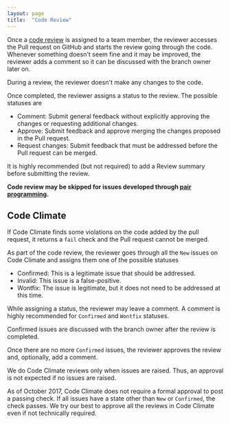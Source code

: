 ```yaml
---
layout: page
title:  "Code Review"
---
```


Once a [code review](https://help.github.com/articles/about-pull-request-reviews/) is assigned to a team member, the reviewer accesses the Pull request on GitHub and starts the review going through the code.
Whenever something doesn't seem fine and it may be improved, the reviewer adds a comment so it can be discussed with the branch owner later on.

During a review, the reviewer doesn't make any changes to the code.

Once completed, the reviewer assigns a status to the review. The possible statuses are

- Comment: Submit general feedback without explicitly approving the changes or requesting additional changes.
- Approve: Submit feedback and approve merging the changes proposed in the Pull request.
- Request changes: Submit feedback that must be addressed before the Pull request can be merged.

It is highly recommended (but not required) to add a Review summary before submitting the review.

**Code review may be skipped for issues developed through [pair programming](https://en.wikipedia.org/wiki/Pair_programming).**

## Code Climate
If Code Climate finds some violations on the code added by the pull request, it returns a `fail` check and the Pull request cannot be merged.

As part of the code review, the reviewer goes through all the `New` issues on Code Climate and assigns them one of the possible statuses

- Confirmed: This is a legitimate issue that should be addressed.
- Invalid: This issue is a false-positive.
- Wontfix: The issue is legitimate, but it does not need to be addressed at this time.

While assigning a status, the reviewer may leave a comment. A comment is highly recommended for `Confirmed` and `Wontfix` statuses.

Confirmed issues are discussed with the branch owner after the review is completed.

Once there are no more `Confirmed` issues, the reviewer approves the review and, optionally, add a comment.

We do Code Climate reviews only when issues are raised. Thus, an approval is not expected if no issues are raised.

As of October 2017, Code Climate does not require a formal approval to post a passing check. If all issues have a state other than `New` or `Confirmed`, the check passes. We try our best to approve all the reviews in Code Climate even if not technically required.
